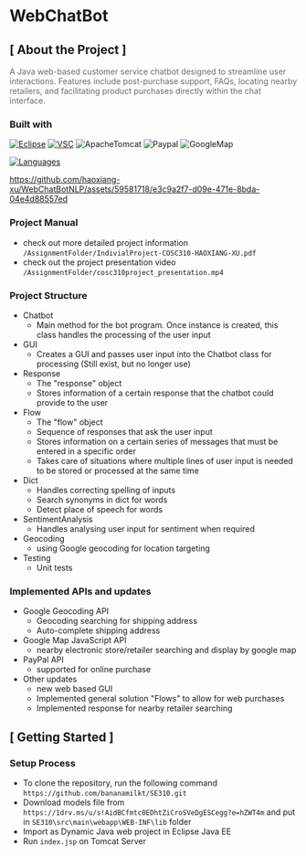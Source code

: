 # WebChatBot

## [ About the Project ]

<span style="opacity: 0.64">A Java web-based customer service chatbot designed to streamline user interactions. Features include post-purchase support, FAQs, locating nearby retailers, and facilitating product purchases directly within the chat interface.</span>

### Built with
[![Eclipse][Eclipse-shield]][Eclipse-install]
[![VSC][VSC-shield]][VSC-install]
![ApacheTomcat][Tomcat-shield]
![Paypal][Paypal-shield]
![GoogleMap][GoogleMap-shield]

[![Languages](https://skillicons.dev/icons?i=java)](https://skillicons.dev)

https://github.com/haoxiang-xu/WebChatBotNLP/assets/59581718/e3c9a2f7-d09e-471e-8bda-04e4d88557ed

### Project Manual
- check out more detailed project information `/AssignmentFolder/IndivialProject-COSC310-HAOXIANG-XU.pdf`
- check out the project presentation video `/AssignmentFolder/cosc310project_presentation.mp4`

### Project Structure
* Chatbot
    * Main method for the bot program. Once instance is created, this class handles the processing of the user input
* GUI
    * Creates a GUI and passes user input into the Chatbot class for processing (Still exist, but no longer use)
* Response
    * The "response" object
    * Stores information of a certain response that the chatbot could provide to the user
* Flow
    * The "flow" object
    * Sequence of responses that ask the user input
    * Stores information on a certain series of messages that must be entered in a specific order
    * Takes care of situations where multiple lines of user input is needed to be stored or processed at the same time
* Dict
    * Handles correcting spelling of inputs
    * Search synonyms in dict for words
    * Detect place of speech for words
* SentimentAnalysis
    * Handles analysing user input for sentiment when required
* Geocoding
    * using Google geocoding for location targeting
* Testing
    * Unit tests

### Implemented APIs and updates
- Google Geocoding API
   * Geocoding searching for shipping address
   * Auto-complete shipping address
- Google Map JavaScript API
   * nearby electronic store/retailer searching and display by google map
- PayPal API
   * supported for online purchase
- Other updates         
   * new web based GUI
   * Implemented general solution "Flows" to allow for web purchases
   *  Implemented response for nearby retailer searching

## [ Getting Started ]

### Setup Process
- To clone the repository, run the following command `https://github.com/bananamilkt/SE310.git`
- Download models file from `https://1drv.ms/u/s!AidBCfmtc0EDhtZiCroSVeDgESCegg?e=hZWT4m` and put in `SE310\src\main\webapp\WEB-INF\lib` folder
- Import as Dynamic Java web project in Eclipse Java EE
- Run `index.jsp` on Tomcat Server

[VSC-shield]: https://img.shields.io/badge/Visual_Studio_Code-222222?style=for-the-badge&logo=VisualStudioCode&logoColor=FFFFFF&labelColor=007ACC
[VSC-install]: https://code.visualstudio.com/download
[Eclipse-shield]: https://img.shields.io/badge/Eclipse_Ide-222222?style=for-the-badge&logo=EclipseIde&logoColor=FFFFFF&labelColor=2C2255
[Eclipse-install]: https://www.eclipse.org/downloads/packages/release/kepler/sr2/eclipse-ide-java-ee-developers
[Tomcat-shield]: https://img.shields.io/badge/Apache_Tomcat-222222?style=for-the-badge&logo=ApacheTomcat&logoColor=000000&labelColor=F8DC75
[Paypal-shield]: https://img.shields.io/badge/Paypal-222222?style=for-the-badge&logo=Paypal&logoColor=FFFFFF&labelColor=003087
[GoogleMap-shield]: https://img.shields.io/badge/Google_Geocoding_API-222222?style=for-the-badge&logo=GoogleMaps&logoColor=FFFFFF&labelColor=4285F4
